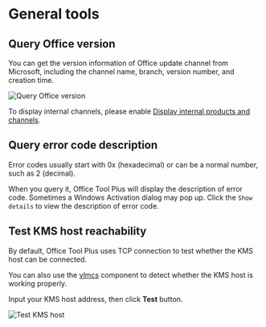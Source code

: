 # General tools

## Query Office version

You can get the version information of Office update channel from Microsoft, including the channel name, branch, version number, and creation time.

![Query Office version](/images/en-us/toolbox/query-office-update-channel.png)

To display internal channels, please enable [Display internal products and channels](/usage/settings.md#display-internal-products-and-channels).

## Query error code description

Error codes usually start with 0x (hexadecimal) or can be a normal number, such as 2 (decimal).

When you query it, Office Tool Plus will display the description of error code. Sometimes a Windows Activation dialog may pop up. Click the `Show details` to view the description of error code.

## Test KMS host reachability

By default, Office Tool Plus uses TCP connection to test whether the KMS host can be connected.

You can also use the [vlmcs](https://download.coolhub.top/Extensions/Components/) component to detect whether the KMS host is working properly.

Input your KMS host address, then click **Test** button.

![Test KMS host](/images/en-us/toolbox/test-kms.png)
